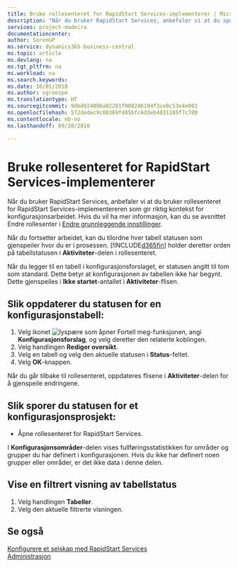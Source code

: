 ```yaml
---
title: Bruke rollesenteret for RapidStart Services-implementerer | Microsoft-dokumentasjon
description: "Når du bruker RapidStart Services, anbefaler vi at du sporer arbeidet og bruker rollesenteret for RapidStart Services-implementereren som gir riktig kontekst for konfigurasjonsarbeidet."
services: project-madeira
documentationcenter: 
author: SorenGP
ms.service: dynamics365-business-central
ms.topic: article
ms.devlang: na
ms.tgt_pltfrm: na
ms.workload: na
ms.search.keywords: 
ms.date: 10/01/2018
ms.author: sgroespe
ms.translationtype: HT
ms.sourcegitcommit: 9dbd92409ba02281f008246194f3ce0c53e4e001
ms.openlocfilehash: 572dedec9c00369f405bfc6d3eb4031185f7c780
ms.contentlocale: nb-no
ms.lasthandoff: 09/28/2018

---
```

# <a name="use-the-rapidstart-services-implementer-role-center"></a>Bruke rollesenteret for RapidStart Services-implementerer
Når du bruker RapidStart Services, anbefaler vi at du bruker rollesenteret for RapidStart Services-implementereren som gir riktig kontekst for konfigurasjonsarbeidet. Hvis du vil ha mer informasjon, kan du se avsnittet Endre rollesenter i [Endre grunnleggende innstillinger](ui-change-basic-settings.md).

Når du fortsetter arbeidet, kan du tilordne hver tabell statusen som gjenspeiler hvor du er i prosessen. [!INCLUDE[d365fin](includes/d365fin_md.md)] holder deretter orden på tabellstatusen i **Aktiviteter**-delen i rollesenteret.  

Når du legger til en tabell i konfigurasjonsforslaget, er statusen angitt til tom som standard. Dette betyr at konfigurasjonen av tabellen ikke har begynt. Dette gjenspeiles i **Ikke startet**-antallet i **Aktiviteter**-flisen.  

## <a name="to-update-the-status-of-a-configuration-table"></a>Slik oppdaterer du statusen for en konfigurasjonstabell:  
1.  Velg ikonet ![lyspære som åpner Fortell meg-funksjonen](media/ui-search/search_small.png "Fortell hva du vil gjøre"), angi **Konfigurasjonsforslag**, og velg deretter den relaterte koblingen.  
2.  Velg handlingen **Rediger oversikt**.  
3.  Velg en tabell og velg den aktuelle statusen i **Status**-feltet.  
4.  Velg **OK**-knappen.  

Når du går tilbake til rollesenteret, oppdateres flisene i **Aktiviteter**-delen for å gjenspeile endringene.  

## <a name="to-track-the-status-of-a-configuration-project"></a>Slik sporer du statusen for et konfigurasjonsprosjekt:  
- Åpne rollesenteret for RapidStart Services.  

I **Konfigurasjonsområder**-delen vises fullføringsstatistikken for områder og grupper du har definert i konfigurasjonen. Hvis du ikke har definert noen grupper eller områder, er det ikke data i denne delen.  

## <a name="to-see-a-filtered-view-of-table-status"></a>Vise en filtrert visning av tabellstatus  
1. Velg handlingen **Tabeller**.  
2. Velg den aktuelle filtrerte visningen.  

## <a name="see-also"></a>Se også  
[Konfigurere et selskap med RapidStart Services](admin-set-up-a-company-with-rapidstart.md)  
[Administrasjon](admin-setup-and-administration.md)

